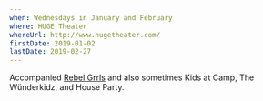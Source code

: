 ```yaml
---
when: Wednesdays in January and February
where: HUGE Theater
whereUrl: http://www.hugetheater.com/
firstDate: 2019-01-02
lastDate: 2019-02-27
---
```


Accompanied [Rebel Grrls][rebel-grrls] and also sometimes
Kids at Camp, The Wünderkidz, and House Party.

[rebel-grrls]: https://www.instagram.com/rebel_grrls/
